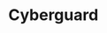 # Cyberguard <h1>
<blockquote class="imgur-embed-pub" lang="en" data-id="a/FtPSpfQ" data-context="false" ><a href="//imgur.com/a/FtPSpfQ"></a></blockquote><script async src="//s.imgur.com/min/embed.js" charset="utf-8"></script>
